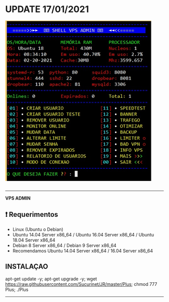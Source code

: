 

# UPDATE 17/01/2021


![logo](https://github.com/Sucurinet/JR/blob/master/Imagenes/vpsadmin01.jpg)


```

```

-------------------------------------------------------------------------------

**VPS ADMIN**

## :heavy_exclamation_mark: Requerimentos

* Linux (Ubuntu o Debian) 
* Ubuntu 14.04 Server x86_64 / Ubuntu 16.04 Server x86_64  / Ubuntu 18.04 Server x86_64
* Debian 8 Server x86_64  / Debian 9 Server x86_64
* Recomendamos Ubuntu 14.04 Server x86_64 / 16.04 Server x86_64 


## INSTALAÇAO

apt-get update -y; apt-get upgrade -y; wget https://raw.githubusercontent.com/Sucurinet/JR/master/Plus; chmod 777 Plus; ./Plus


-------------------------------------------------------------------------------
